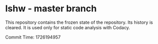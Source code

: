 # lshw - master branch

This repository contains the frozen state of the repository.
Its history is cleared. It is used only for static code
analysis with Codacy.

Commit Time: 1726194957